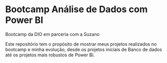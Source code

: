# Bootcamp Análise de Dados com Power BI 
Bootcamp da DIO em parceria com a Suzano

Este repositório tem o propósito de mostrar meus projetos realizados no bootcamp e minha evolução, desde os projetos iniciais de Banco de dados até os projetos mais robustos de Power Bi.
